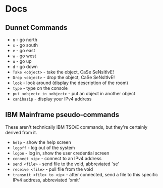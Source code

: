 # Docs
## Dunnet Commands
* `n` - go north
* `s` - go south
* `e` - go east
* `w` - go west
* `u` - go up
* `d` - go down
* `Take <object>` - take the object, CaSe SeNsItIvE!
* `Drop <object>` - drop the object, CaSe SeNsItIvE!
* `look` - look around (display the description of the room)
* `type` - type on the console
* `put <object> in <object>` - put an object in another object
* `canihazip` - display your IPv4 address

## IBM Mainframe pseudo-commands
These aren't technically IBM TSO/E commands, but they're certainly derived from it.
* `help` - show the help screen
* `logoff` - log out of the system
* `logon` - log in, show the user credential screen
* `connect <ip>` - connect to an IPv4 address
* `send <file>` - send file to the void, abbreviated 'se'
* `receive <file>` - pull file from the void
* `transmit <file> to <ip>` - after connected, send a file to this specific IPv4 address, abbreviated 'xmit'
